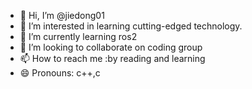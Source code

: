 - 👋 Hi, I’m @jiedong01
- 👀 I’m interested in learning cutting-edged technology.
- 🌱 I’m currently learning ros2 
- 💞️ I’m looking to collaborate on coding group
- 📫 How to reach me :by reading and learning
- 😄 Pronouns: c++,c

<!---
jiedong01/jiedong01 is a ✨ special ✨ repository because its `README.md` (this file) appears on your GitHub profile.
You can click the Preview link to take a look at your changes.
--->
